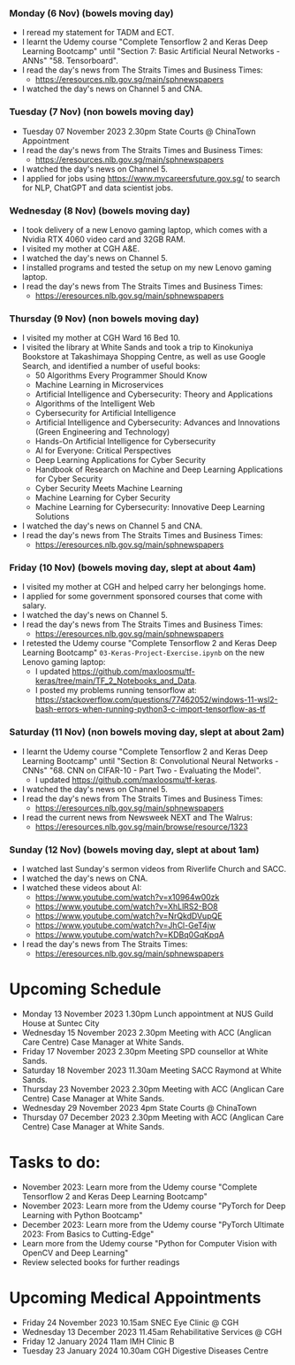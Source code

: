 ### Monday (6 Nov) (bowels moving day)
- I reread my statement for TADM and ECT.
- I learnt the Udemy course "Complete Tensorflow 2 and Keras Deep Learning Bootcamp" until "Section 7: Basic Artificial Neural Networks - ANNs" "58. Tensorboard".
- I read the day's news from The Straits Times and Business Times:
    - https://eresources.nlb.gov.sg/main/sphnewspapers
- I watched the day's news on Channel 5 and CNA.

### Tuesday (7 Nov) (non bowels moving day)
- Tuesday 07 November 2023 2.30pm State Courts @ ChinaTown Appointment
- I read the day's news from The Straits Times and Business Times:
    - https://eresources.nlb.gov.sg/main/sphnewspapers
- I watched the day's news on Channel 5.
- I applied for jobs using https://www.mycareersfuture.gov.sg/ to search for NLP, ChatGPT and data scientist jobs.

### Wednesday (8 Nov) (bowels moving day)
- I took delivery of a new Lenovo gaming laptop, which comes with a Nvidia RTX 4060 video card and 32GB RAM.
- I visited my mother at CGH A&E.
- I watched the day's news on Channel 5.
- I installed programs and tested the setup on my new Lenovo gaming laptop.
-  I read the day's news from The Straits Times and Business Times:
    - https://eresources.nlb.gov.sg/main/sphnewspapers

### Thursday (9 Nov) (non bowels moving day)
- I visited my mother at CGH Ward 16 Bed 10.
- I visited the library at White Sands and took a trip to Kinokuniya Bookstore at Takashimaya Shopping Centre, as well as use Google Search, and identified a number of useful books:
    - 50 Algorithms Every Programmer Should Know
    - Machine Learning in Microservices
    - Artificial Intelligence and Cybersecurity: Theory and Applications
    - Algorithms of the Intelligent Web
    - Cybersecurity for Artificial Intelligence
    - Artificial Intelligence and Cybersecurity: Advances and Innovations (Green Engineering and Technology)
    - Hands-On Artificial Intelligence for Cybersecurity
    - AI for Everyone: Critical Perspectives
    - Deep Learning Applications for Cyber Security
    - Handbook of Research on Machine and Deep Learning Applications for Cyber Security
    - Cyber Security Meets Machine Learning
    - Machine Learning for Cyber Security
    - Machine Learning for Cybersecurity: Innovative Deep Learning Solutions
- I watched the day's news on Channel 5 and CNA.
- I read the day's news from The Straits Times and Business Times:
    - https://eresources.nlb.gov.sg/main/sphnewspapers

### Friday (10 Nov) (bowels moving day, slept at about 4am)
- I visited my mother at CGH and helped carry her belongings home.
- I applied for some government sponsored courses that come with salary.
- I watched the day's news on Channel 5.
- I read the day's news from The Straits Times and Business Times:
    - https://eresources.nlb.gov.sg/main/sphnewspapers
- I retested the Udemy course "Complete Tensorflow 2 and Keras Deep Learning Bootcamp" `03-Keras-Project-Exercise.ipynb` on the new Lenovo gaming laptop:
    - I updated https://github.com/maxloosmu/tf-keras/tree/main/TF_2_Notebooks_and_Data.
    - I posted my problems running tensorflow at: https://stackoverflow.com/questions/77462052/windows-11-wsl2-bash-errors-when-running-python3-c-import-tensorflow-as-tf

### Saturday (11 Nov) (non bowels moving day, slept at about 2am)
- I learnt the Udemy course "Complete Tensorflow 2 and Keras Deep Learning Bootcamp" until "Section 8: Convolutional Neural Networks - CNNs" "68. CNN on CIFAR-10 - Part Two - Evaluating the Model".
    - I updated https://github.com/maxloosmu/tf-keras.
- I watched the day's news on Channel 5.
- I read the day's news from The Straits Times and Business Times:
    - https://eresources.nlb.gov.sg/main/sphnewspapers
- I read the current news from Newsweek NEXT and The Walrus:
    - https://eresources.nlb.gov.sg/main/browse/resource/1323

### Sunday (12 Nov) (bowels moving day, slept at about 1am)
- I watched last Sunday's sermon videos from Riverlife Church and SACC.
- I watched the day's news on CNA.
- I watched these videos about AI:
    - https://www.youtube.com/watch?v=x10964w00zk
    - https://www.youtube.com/watch?v=XhLlRS2-BO8
    - https://www.youtube.com/watch?v=NrQkdDVupQE
    - https://www.youtube.com/watch?v=JhCl-GeT4jw
    - https://www.youtube.com/watch?v=KDBq0GqKpqA
- I read the day's news from The Straits Times:
    - https://eresources.nlb.gov.sg/main/sphnewspapers



# Upcoming Schedule
- Monday 13 November 2023 1.30pm Lunch appointment at NUS Guild House at Suntec City
- Wednesday 15 November 2023 2.30pm Meeting with ACC (Anglican Care Centre) Case Manager at White Sands.
- Friday 17 November 2023 2.30pm Meeting SPD counsellor at White Sands.
- Saturday 18 November 2023 11.30am Meeting SACC Raymond at White Sands.
- Thursday 23 November 2023 2.30pm Meeting with ACC (Anglican Care Centre) Case Manager at White Sands.
- Wednesday 29 November 2023 4pm State Courts @ ChinaTown
- Thursday 07 December 2023 2.30pm Meeting with ACC (Anglican Care Centre) Case Manager at White Sands.

# Tasks to do:
- November 2023: Learn more from the Udemy course "Complete Tensorflow 2 and Keras Deep Learning Bootcamp"
- November 2023: Learn more from the Udemy course "PyTorch for Deep Learning with Python Bootcamp"
- December 2023: Learn more from the Udemy course "PyTorch Ultimate 2023: From Basics to Cutting-Edge"
- Learn more from the Udemy course "Python for Computer Vision with OpenCV and Deep Learning"
- Review selected books for further readings

# Upcoming Medical Appointments
- Friday 24 November 2023 10.15am SNEC Eye Clinic @ CGH
- Wednesday 13 December 2023 11.45am Rehabilitative Services @ CGH
- Friday 12 January 2024 11am IMH Clinic B
- Tuesday 23 January 2024 10.30am CGH Digestive Diseases Centre
